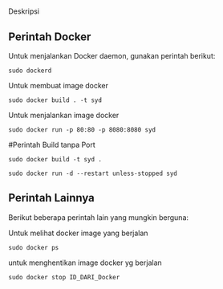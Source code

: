 #

Deskripsi

## Perintah Docker

Untuk menjalankan Docker daemon, gunakan perintah berikut:

```shell
sudo dockerd
```
Untuk membuat image docker
```shell
sudo docker build . -t syd
```
Untuk menjalankan image docker
```shell
sudo docker run -p 80:80 -p 8080:8080 syd
```
#Perintah Build tanpa Port
```shell
sudo docker build -t syd .
```
```shell
sudo docker run -d --restart unless-stopped syd
```
## Perintah Lainnya

Berikut beberapa perintah lain yang mungkin berguna:

Untuk melihat docker image yang berjalan
```shell
sudo docker ps
```
untuk menghentikan image docker yg berjalan
```shell
sudo docker stop ID_DARI_Docker
```
